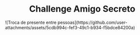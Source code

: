 <h1 align="center">Challenge Amigo Secreto</h1>
![Troca de presente entre pessoas](https://github.com/user-attachments/assets/5cdb994c-fef3-49c1-b934-f5bdce84200a)
